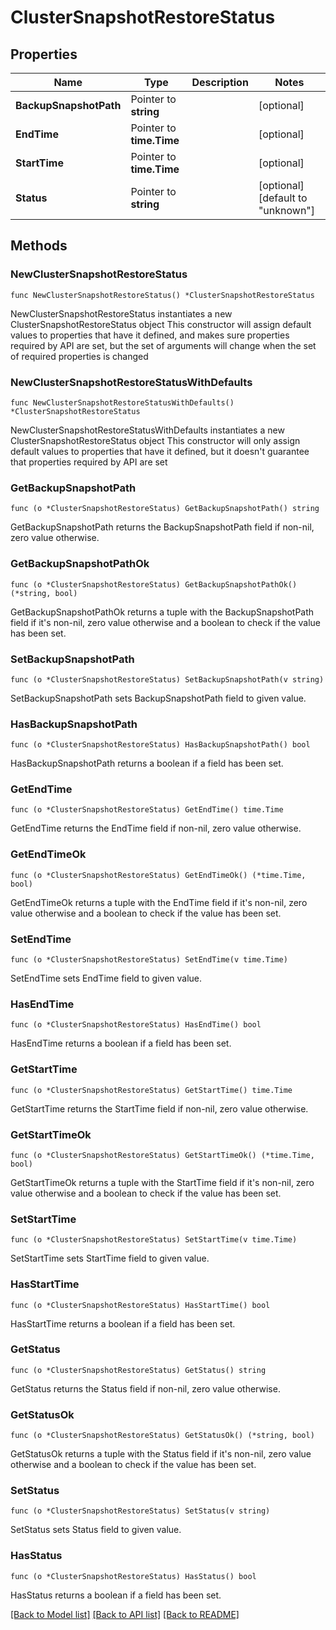 # ClusterSnapshotRestoreStatus

## Properties

Name | Type | Description | Notes
------------ | ------------- | ------------- | -------------
**BackupSnapshotPath** | Pointer to **string** |  | [optional] 
**EndTime** | Pointer to **time.Time** |  | [optional] 
**StartTime** | Pointer to **time.Time** |  | [optional] 
**Status** | Pointer to **string** |  | [optional] [default to "unknown"]

## Methods

### NewClusterSnapshotRestoreStatus

`func NewClusterSnapshotRestoreStatus() *ClusterSnapshotRestoreStatus`

NewClusterSnapshotRestoreStatus instantiates a new ClusterSnapshotRestoreStatus object
This constructor will assign default values to properties that have it defined,
and makes sure properties required by API are set, but the set of arguments
will change when the set of required properties is changed

### NewClusterSnapshotRestoreStatusWithDefaults

`func NewClusterSnapshotRestoreStatusWithDefaults() *ClusterSnapshotRestoreStatus`

NewClusterSnapshotRestoreStatusWithDefaults instantiates a new ClusterSnapshotRestoreStatus object
This constructor will only assign default values to properties that have it defined,
but it doesn't guarantee that properties required by API are set

### GetBackupSnapshotPath

`func (o *ClusterSnapshotRestoreStatus) GetBackupSnapshotPath() string`

GetBackupSnapshotPath returns the BackupSnapshotPath field if non-nil, zero value otherwise.

### GetBackupSnapshotPathOk

`func (o *ClusterSnapshotRestoreStatus) GetBackupSnapshotPathOk() (*string, bool)`

GetBackupSnapshotPathOk returns a tuple with the BackupSnapshotPath field if it's non-nil, zero value otherwise
and a boolean to check if the value has been set.

### SetBackupSnapshotPath

`func (o *ClusterSnapshotRestoreStatus) SetBackupSnapshotPath(v string)`

SetBackupSnapshotPath sets BackupSnapshotPath field to given value.

### HasBackupSnapshotPath

`func (o *ClusterSnapshotRestoreStatus) HasBackupSnapshotPath() bool`

HasBackupSnapshotPath returns a boolean if a field has been set.

### GetEndTime

`func (o *ClusterSnapshotRestoreStatus) GetEndTime() time.Time`

GetEndTime returns the EndTime field if non-nil, zero value otherwise.

### GetEndTimeOk

`func (o *ClusterSnapshotRestoreStatus) GetEndTimeOk() (*time.Time, bool)`

GetEndTimeOk returns a tuple with the EndTime field if it's non-nil, zero value otherwise
and a boolean to check if the value has been set.

### SetEndTime

`func (o *ClusterSnapshotRestoreStatus) SetEndTime(v time.Time)`

SetEndTime sets EndTime field to given value.

### HasEndTime

`func (o *ClusterSnapshotRestoreStatus) HasEndTime() bool`

HasEndTime returns a boolean if a field has been set.

### GetStartTime

`func (o *ClusterSnapshotRestoreStatus) GetStartTime() time.Time`

GetStartTime returns the StartTime field if non-nil, zero value otherwise.

### GetStartTimeOk

`func (o *ClusterSnapshotRestoreStatus) GetStartTimeOk() (*time.Time, bool)`

GetStartTimeOk returns a tuple with the StartTime field if it's non-nil, zero value otherwise
and a boolean to check if the value has been set.

### SetStartTime

`func (o *ClusterSnapshotRestoreStatus) SetStartTime(v time.Time)`

SetStartTime sets StartTime field to given value.

### HasStartTime

`func (o *ClusterSnapshotRestoreStatus) HasStartTime() bool`

HasStartTime returns a boolean if a field has been set.

### GetStatus

`func (o *ClusterSnapshotRestoreStatus) GetStatus() string`

GetStatus returns the Status field if non-nil, zero value otherwise.

### GetStatusOk

`func (o *ClusterSnapshotRestoreStatus) GetStatusOk() (*string, bool)`

GetStatusOk returns a tuple with the Status field if it's non-nil, zero value otherwise
and a boolean to check if the value has been set.

### SetStatus

`func (o *ClusterSnapshotRestoreStatus) SetStatus(v string)`

SetStatus sets Status field to given value.

### HasStatus

`func (o *ClusterSnapshotRestoreStatus) HasStatus() bool`

HasStatus returns a boolean if a field has been set.


[[Back to Model list]](../README.md#documentation-for-models) [[Back to API list]](../README.md#documentation-for-api-endpoints) [[Back to README]](../README.md)


